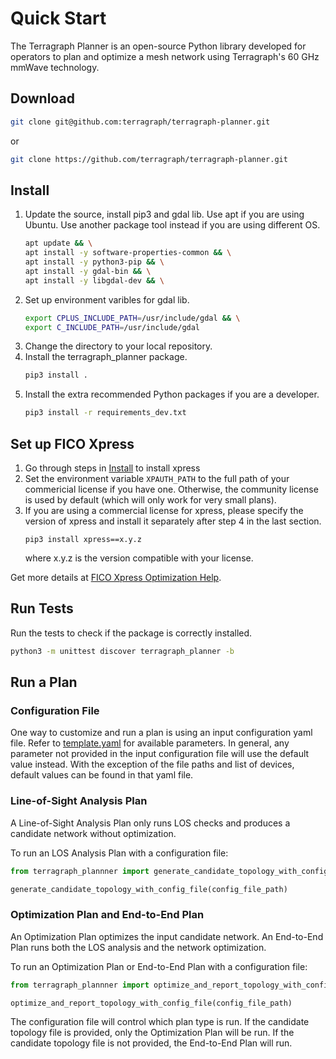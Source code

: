 # Quick Start

The Terragraph Planner is an open-source Python library developed for operators
to plan and optimize a mesh network using Terragraph's 60 GHz mmWave technology.

## Download

```sh
git clone git@github.com:terragraph/terragraph-planner.git
```
or
```sh
git clone https://github.com/terragraph/terragraph-planner.git
```

## Install

1. Update the source, install pip3 and gdal lib. Use apt if you are using
Ubuntu. Use another package tool instead if you are using different OS.
   ```sh
   apt update && \
   apt install -y software-properties-common && \
   apt install -y python3-pip && \
   apt install -y gdal-bin && \
   apt install -y libgdal-dev && \
   ```
2. Set up environment varibles for gdal lib.
   ```sh
   export CPLUS_INCLUDE_PATH=/usr/include/gdal && \
   export C_INCLUDE_PATH=/usr/include/gdal
   ```
3. Change the directory to your local repository.
4. Install the terragraph_planner package.
   ```sh
   pip3 install .
   ```
5. Install the extra recommended Python packages if you are a developer.
   ```sh
   pip3 install -r requirements_dev.txt
   ```

## Set up FICO Xpress

1. Go through steps in [Install](#install) to install xpress
2. Set the environment variable `XPAUTH_PATH` to the full path of your commericial
   license if you have one. Otherwise, the community license is used by default
   (which will only work for very small plans).
3. If you are using a commercial license for xpress, please specify the
   version of xpress and install it separately after step 4 in the last section.
   ```
   pip3 install xpress==x.y.z
   ```
   where x.y.z is the version compatible with your license.

Get more details at [FICO Xpress Optimization Help](https://www.fico.com/fico-xpress-optimization/docs/latest/solver/optimizer/python/HTML/chIntro.html?scroll=secInstall).

## Run Tests

Run the tests to check if the package is correctly installed.
```sh
python3 -m unittest discover terragraph_planner -b
```

## Run a Plan

### Configuration File

One way to customize and run a plan is using an input configuration yaml file. Refer to
[template.yaml](https://github.com/terragraph/terragraph-planner/blob/main/terragraph_planner/data/template.yaml)
for available parameters. In general, any parameter not provided in the input
configuration file will use the default value instead. With the exception of
the file paths and list of devices, default values can be found in that
yaml file.


### Line-of-Sight Analysis Plan

A Line-of-Sight Analysis Plan only runs LOS checks and produces a candidate
network without optimization.

To run an LOS Analysis Plan with a configuration file:

```python
from terragraph_plannner import generate_candidate_topology_with_config_file

generate_candidate_topology_with_config_file(config_file_path)
```


### Optimization Plan and End-to-End Plan

An Optimization Plan optimizes the input candidate network. An End-to-End Plan
runs both the LOS analysis and the network optimization.

To run an Optimization Plan or End-to-End Plan with a configuration file:
```python
from terragraph_plannner import optimize_and_report_topology_with_config_file

optimize_and_report_topology_with_config_file(config_file_path)
```

The configuration file will control which plan type is run. If the candidate
topology file is provided, only the Optimization Plan will be run. If the
candidate topology file is not provided, the End-to-End Plan will run.
